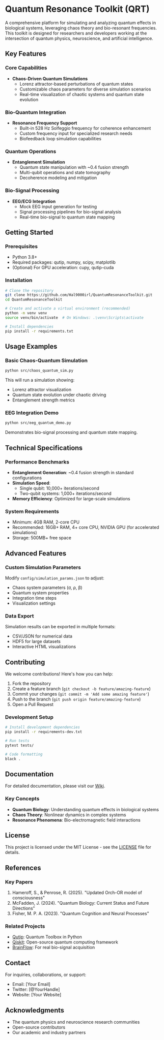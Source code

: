 # Quantum Resonance Toolkit (QRT)

A comprehensive platform for simulating and analyzing quantum effects in biological systems, leveraging chaos theory and bio-resonant frequencies. This toolkit is designed for researchers and developers working at the intersection of quantum physics, neuroscience, and artificial intelligence.

## Key Features

### Core Capabilities
- **Chaos-Driven Quantum Simulations**
  - Lorenz attractor-based perturbations of quantum states
  - Customizable chaos parameters for diverse simulation scenarios
  - Real-time visualization of chaotic systems and quantum state evolution

### Bio-Quantum Integration
- **Resonance Frequency Support**
  - Built-in 528 Hz Solfeggio frequency for coherence enhancement
  - Custom frequency input for specialized research needs
  - Biofeedback loop simulation capabilities

### Quantum Operations
- **Entanglement Simulation**
  - Quantum state manipulation with ~0.4 fusion strength
  - Multi-qubit operations and state tomography
  - Decoherence modeling and mitigation

### Bio-Signal Processing
- **EEG/ECG Integration**
  - Mock EEG input generation for testing
  - Signal processing pipelines for bio-signal analysis
  - Real-time bio-signal to quantum state mapping

## Getting Started

### Prerequisites
- Python 3.8+
- Required packages: qutip, numpy, scipy, matplotlib
- (Optional) For GPU acceleration: cupy, qutip-cuda

### Installation
```bash
# Clone the repository
git clone https://github.com/Hal9000irl/QuantumResonanceToolkit.git
cd QuantumResonanceToolkit

# Create and activate a virtual environment (recommended)
python -m venv venv
source venv/bin/activate  # On Windows: .\venv\Scripts\activate

# Install dependencies
pip install -r requirements.txt
```

## Usage Examples

### Basic Chaos-Quantum Simulation
```bash
python src/chaos_quantum_sim.py
```
This will run a simulation showing:
- Lorenz attractor visualization
- Quantum state evolution under chaotic driving
- Entanglement strength metrics

### EEG Integration Demo
```bash
python src/eeg_quantum_demo.py
```
Demonstrates bio-signal processing and quantum state mapping.

## Technical Specifications

### Performance Benchmarks
- **Entanglement Generation**: ~0.4 fusion strength in standard configurations
- **Simulation Speed**: 
  - Single qubit: 10,000+ iterations/second
  - Two-qubit systems: 1,000+ iterations/second
- **Memory Efficiency**: Optimized for large-scale simulations

### System Requirements
- Minimum: 4GB RAM, 2-core CPU
- Recommended: 16GB+ RAM, 4+ core CPU, NVIDIA GPU (for accelerated simulations)
- Storage: 500MB+ free space

## Advanced Features

### Custom Simulation Parameters
Modify `config/simulation_params.json` to adjust:
- Chaos system parameters (σ, ρ, β)
- Quantum system properties
- Integration time steps
- Visualization settings

### Data Export
Simulation results can be exported in multiple formats:
- CSV/JSON for numerical data
- HDF5 for large datasets
- Interactive HTML visualizations

## Contributing

We welcome contributions! Here's how you can help:
1. Fork the repository
2. Create a feature branch (`git checkout -b feature/amazing-feature`)
3. Commit your changes (`git commit -m 'Add some amazing feature'`)
4. Push to the branch (`git push origin feature/amazing-feature`)
5. Open a Pull Request

### Development Setup
```bash
# Install development dependencies
pip install -r requirements-dev.txt

# Run tests
pytest tests/

# Code formatting
black .
```

## Documentation

For detailed documentation, please visit our [Wiki](https://github.com/Hal9000irl/QuantumResonanceToolkit/wiki).

### Key Concepts
- **Quantum Biology**: Understanding quantum effects in biological systems
- **Chaos Theory**: Nonlinear dynamics in complex systems
- **Resonance Phenomena**: Bio-electromagnetic field interactions

## License

This project is licensed under the MIT License - see the [LICENSE](LICENSE) file for details.

## References

### Key Papers
1. Hameroff, S., & Penrose, R. (2025). "Updated Orch-OR model of consciousness"
2. McFadden, J. (2024). "Quantum Biology: Current Status and Future Directions"
3. Fisher, M. P. A. (2023). "Quantum Cognition and Neural Processes"

### Related Projects
- [Qutip](https://qutip.org/): Quantum Toolbox in Python
- [Qiskit](https://qiskit.org/): Open-source quantum computing framework
- [BrainFlow](https://brainflow.org/): For real bio-signal acquisition

## Contact

For inquiries, collaborations, or support:
- Email: [Your Email]
- Twitter: [@YourHandle]
- Website: [Your Website]

## Acknowledgments

- The quantum physics and neuroscience research communities
- Open-source contributors
- Our academic and industry partners